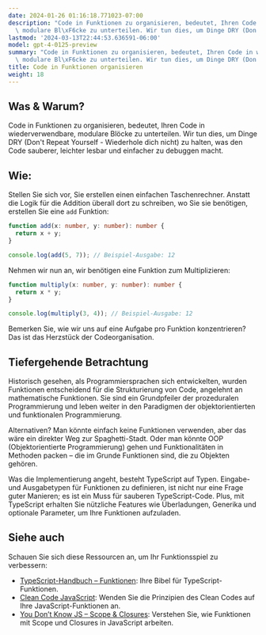 ```yaml
---
date: 2024-01-26 01:16:18.771023-07:00
description: "Code in Funktionen zu organisieren, bedeutet, Ihren Code in wiederverwendbare,\
  \ modulare Bl\xF6cke zu unterteilen. Wir tun dies, um Dinge DRY (Don't Repeat\u2026"
lastmod: '2024-03-13T22:44:53.636591-06:00'
model: gpt-4-0125-preview
summary: "Code in Funktionen zu organisieren, bedeutet, Ihren Code in wiederverwendbare,\
  \ modulare Bl\xF6cke zu unterteilen. Wir tun dies, um Dinge DRY (Don't Repeat\u2026"
title: Code in Funktionen organisieren
weight: 18
---
```


## Was & Warum?
Code in Funktionen zu organisieren, bedeutet, Ihren Code in wiederverwendbare, modulare Blöcke zu unterteilen. Wir tun dies, um Dinge DRY (Don't Repeat Yourself - Wiederhole dich nicht) zu halten, was den Code sauberer, leichter lesbar und einfacher zu debuggen macht.

## Wie:
Stellen Sie sich vor, Sie erstellen einen einfachen Taschenrechner. Anstatt die Logik für die Addition überall dort zu schreiben, wo Sie sie benötigen, erstellen Sie eine `add` Funktion:

```TypeScript
function add(x: number, y: number): number {
  return x + y;
}

console.log(add(5, 7)); // Beispiel-Ausgabe: 12
```

Nehmen wir nun an, wir benötigen eine Funktion zum Multiplizieren:

```TypeScript
function multiply(x: number, y: number): number {
  return x * y;
}

console.log(multiply(3, 4)); // Beispiel-Ausgabe: 12
```
Bemerken Sie, wie wir uns auf eine Aufgabe pro Funktion konzentrieren? Das ist das Herzstück der Codeorganisation.

## Tiefergehende Betrachtung
Historisch gesehen, als Programmiersprachen sich entwickelten, wurden Funktionen entscheidend für die Strukturierung von Code, angelehnt an mathematische Funktionen. Sie sind ein Grundpfeiler der prozeduralen Programmierung und leben weiter in den Paradigmen der objektorientierten und funktionalen Programmierung.

Alternativen? Man könnte einfach keine Funktionen verwenden, aber das wäre ein direkter Weg zur Spaghetti-Stadt. Oder man könnte OOP (Objektorientierte Programmierung) gehen und Funktionalitäten in Methoden packen – die im Grunde Funktionen sind, die zu Objekten gehören.

Was die Implementierung angeht, besteht TypeScript auf Typen. Eingabe- und Ausgabetypen für Funktionen zu definieren, ist nicht nur eine Frage guter Manieren; es ist ein Muss für sauberen TypeScript-Code. Plus, mit TypeScript erhalten Sie nützliche Features wie Überladungen, Generika und optionale Parameter, um Ihre Funktionen aufzuladen.

## Siehe auch
Schauen Sie sich diese Ressourcen an, um Ihr Funktionsspiel zu verbessern:

- [TypeScript-Handbuch – Funktionen](https://www.typescriptlang.org/docs/handbook/2/functions.html): Ihre Bibel für TypeScript-Funktionen.
- [Clean Code JavaScript](https://github.com/ryanmcdermott/clean-code-javascript#functions): Wenden Sie die Prinzipien des Clean Codes auf Ihre JavaScript-Funktionen an.
- [You Don’t Know JS – Scope & Closures](https://github.com/getify/You-Dont-Know-JS): Verstehen Sie, wie Funktionen mit Scope und Closures in JavaScript arbeiten.
